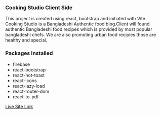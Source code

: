 ### Cooking Studio Client Side

This project is created using react, bootstrap and initiated with Vite.
Cooking Studio is a Bangladeshi Authentic food blog.Client will found authentic Bangladeshi food recipes which is provided by most popular bangladeshi chefs.
We are also promoting urban food recipies those are healthy and special.

### Packages Installed
- firebase
- react-bootstrap
- react-hot-toast
- react-icons
- react-lazy-load
- react-router-dom
- react-to-pdf


[Live Site Link](https://cooking-studio-ea70f.web.app/)


